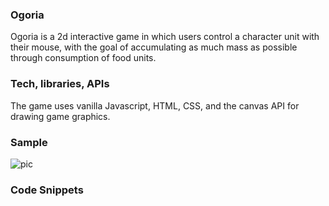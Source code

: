 ### Ogoria

Ogoria is a 2d interactive game in which users control a character unit with their mouse, with the goal of accumulating as much mass as possible through consumption of food units.

### Tech, libraries, APIs

The game uses vanilla Javascript, HTML, CSS, and the canvas API for drawing game graphics.

### Sample

![pic](https://user-images.githubusercontent.com/44175105/66334747-7c7df200-e8ee-11e9-9af0-bf586a42db68.png)



### Code Snippets
